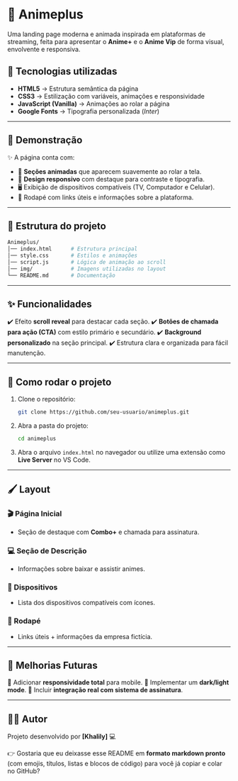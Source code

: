 # 🎌 Animeplus

Uma landing page moderna e animada inspirada em plataformas de streaming, feita para apresentar o **Anime+** e o **Anime Vip** de forma visual, envolvente e responsiva.

## 🚀 Tecnologias utilizadas

* **HTML5** → Estrutura semântica da página
* **CSS3** → Estilização com variáveis, animações e responsividade
* **JavaScript (Vanilla)** → Animações ao rolar a página
* **Google Fonts** → Tipografia personalizada (*Inter*)

---

## 📸 Demonstração

✨ A página conta com:

* 🎥 **Seções animadas** que aparecem suavemente ao rolar a tela.
* 🎨 **Design responsivo** com destaque para contraste e tipografia.
* 🖥️ Exibição de dispositivos compatíveis (TV, Computador e Celular).
* 📑 Rodapé com links úteis e informações sobre a plataforma.

---

## 📂 Estrutura do projeto

```bash
Animeplus/
│── index.html      # Estrutura principal
│── style.css       # Estilos e animações
│── script.js       # Lógica de animação ao scroll
│── img/            # Imagens utilizadas no layout
└── README.md       # Documentação
```

---

## ✨ Funcionalidades

✔️ Efeito **scroll reveal** para destacar cada seção.
✔️ **Botões de chamada para ação (CTA)** com estilo primário e secundário.
✔️ **Background personalizado** na seção principal.
✔️ Estrutura clara e organizada para fácil manutenção.

---

## 🔧 Como rodar o projeto

1. Clone o repositório:

   ```bash
   git clone https://github.com/seu-usuario/animeplus.git
   ```
2. Abra a pasta do projeto:

   ```bash
   cd animeplus
   ```
3. Abra o arquivo `index.html` no navegador ou utilize uma extensão como **Live Server** no VS Code.

---

## 🖌️ Layout

### 🎬 Página Inicial

* Seção de destaque com **Combo+** e chamada para assinatura.

### 💻 Seção de Descrição

* Informações sobre baixar e assistir animes.

### 📱 Dispositivos

* Lista dos dispositivos compatíveis com ícones.

### 📝 Rodapé

* Links úteis + informações da empresa fictícia.

---

## 🌟 Melhorias Futuras

🔲 Adicionar **responsividade total** para mobile.
🔲 Implementar um **dark/light mode**.
🔲 Incluir **integração real com sistema de assinatura**.

---

## 👨‍💻 Autor

Projeto desenvolvido por **\[Khalily]** 💻

👉 Gostaria que eu deixasse esse README em **formato markdown pronto** (com emojis, títulos, listas e blocos de código) para você já copiar e colar no GitHub?

